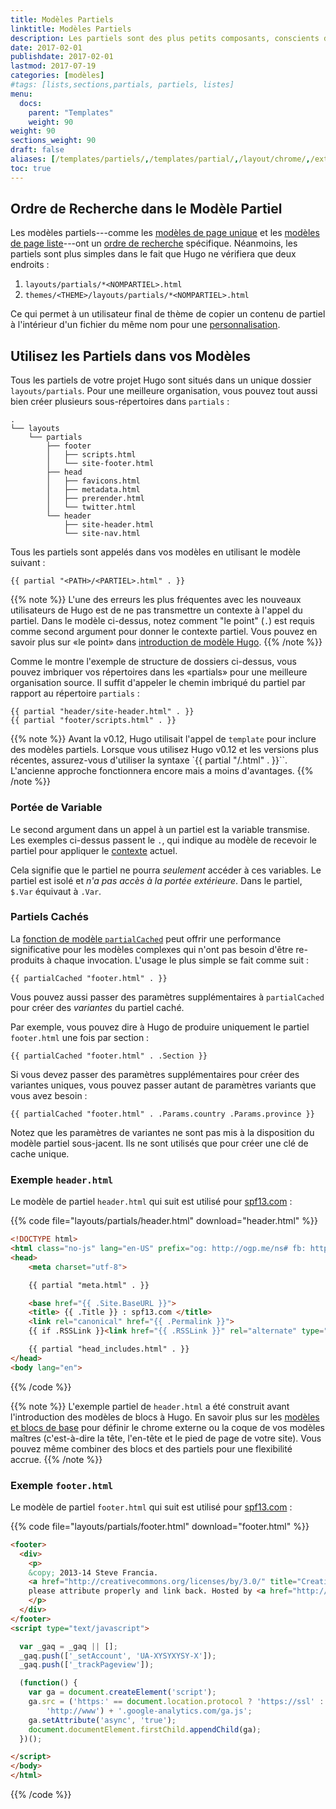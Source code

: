 ```yaml
---
title: Modèles Partiels
linktitle: Modèles Partiels
description: Les partiels sont des plus petits composants, conscients du contexte dans vos modèles de listes et de page qui peuvent être utilisés économiquement pour maintenir votre modélisation DRY.
date: 2017-02-01
publishdate: 2017-02-01
lastmod: 2017-07-19
categories: [modèles]
#tags: [lists,sections,partials, partiels, listes]
menu:
  docs:
    parent: "Templates"
    weight: 90
weight: 90
sections_weight: 90
draft: false
aliases: [/templates/partiels/,/templates/partial/,/layout/chrome/,/extras/analytics/]
toc: true
---
```


## Ordre de Recherche dans le Modèle Partiel

Les modèles partiels---comme les [modèles de page unique][singletemps] et les [modèles de page liste][listtemps]---ont un   [ordre de recherche][lookup order] spécifique. Néanmoins, les partiels sont plus simples dans le fait que Hugo ne vérifiera que deux endroits : 

1. `layouts/partials/*<NOMPARTIEL>.html`
2. `themes/<THEME>/layouts/partials/*<NOMPARTIEL>.html`

Ce qui permet à un utilisateur final de thème de copier un contenu de partiel à l'intérieur d'un fichier du même nom pour une [personnalisation][customize].

## Utilisez les Partiels dans vos Modèles

Tous les partiels de votre projet Hugo sont situés dans un unique dossier `layouts/partials`. Pour une meilleure organisation, vous pouvez tout aussi bien créer plusieurs sous-répertoires dans `partials` :

```
.
└── layouts
    └── partials
        ├── footer
        │   ├── scripts.html
        │   └── site-footer.html
        ├── head
        │   ├── favicons.html
        │   ├── metadata.html
        │   ├── prerender.html
        │   └── twitter.html
        └── header
            ├── site-header.html
            └── site-nav.html
```

Tous les partiels sont appelés dans vos modèles en utilisant le modèle suivant : 

```
{{ partial "<PATH>/<PARTIEL>.html" . }}
```

{{% note %}}
L'une des erreurs les plus fréquentes avec les nouveaux utilisateurs de Hugo est de ne pas transmettre un contexte à l'appel du partiel. Dans le modèle ci-dessus, notez comment "le point" (`.`) est requis comme second argument pour donner le contexte partiel. Vous pouvez en savoir plus sur «le point» dans [introduction de modèle Hugo](/templates/introduction/).
{{% /note %}}

Comme le montre l'exemple de structure de dossiers ci-dessus, vous pouvez imbriquer vos répertoires dans les «partials» pour une meilleure organisation source. Il suffit d'appeler le chemin imbriqué du partiel par rapport au répertoire `partials` :

```golang
{{ partial "header/site-header.html" . }}
{{ partial "footer/scripts.html" . }}
```

{{% note %}}
Avant la v0.12, Hugo utilisait l'appel de `template` pour inclure des modèles partiels. Lorsque vous utilisez Hugo v0.12 et les versions plus récentes, assurez-vous d'utiliser la syntaxe `{{ partial "<PATH>/<PARTIEL>.html" . }}``. L'ancienne approche fonctionnera encore mais a moins d'avantages.
{{% /note %}}

### Portée de Variable

Le second argument dans un appel à un partiel est la variable transmise. Les exemples ci-dessus passent le `.`, qui indique au modèle de recevoir le partiel pour appliquer le [contexte][context] actuel.

Cela signifie que le partiel ne pourra *seulement* accéder à ces variables. Le partiel est isolé et *n'a pas accès à la portée extérieure*. Dans le partiel, `$.Var` équivaut à `.Var`.

### Partiels Cachés

La [fonction de modèle `partialCached`][partialcached] peut offrir une performance significative pour les modèles complexes qui n'ont pas besoin d'être re-produits à chaque invocation. L'usage le plus simple se fait comme suit :

```
{{ partialCached "footer.html" . }}
```

Vous pouvez aussi passer des paramètres supplémentaires à `partialCached` pour créer des *variantes* du partiel caché.

Par exemple, vous pouvez dire à Hugo de produire uniquement le partiel `footer.html` une fois par section :

```
{{ partialCached "footer.html" . .Section }}
```

Si vous devez passer des paramètres supplémentaires pour créer des variantes uniques, vous pouvez passer autant de paramètres variants que vous avez besoin :

```
{{ partialCached "footer.html" . .Params.country .Params.province }}
```

Notez que les paramètres de variantes ne sont pas mis à la disposition du modèle partiel sous-jacent. Ils ne sont utilisés que pour créer une clé de cache unique.

### Exemple `header.html`

Le modèle de partiel `header.html` qui suit est utilisé pour  [spf13.com](http://spf13.com/) :

{{% code file="layouts/partials/header.html" download="header.html" %}}
```html
<!DOCTYPE html>
<html class="no-js" lang="en-US" prefix="og: http://ogp.me/ns# fb: http://ogp.me/ns/fb#">
<head>
    <meta charset="utf-8">

    {{ partial "meta.html" . }}

    <base href="{{ .Site.BaseURL }}">
    <title> {{ .Title }} : spf13.com </title>
    <link rel="canonical" href="{{ .Permalink }}">
    {{ if .RSSLink }}<link href="{{ .RSSLink }}" rel="alternate" type="application/rss+xml" title="{{ .Title }}" />{{ end }}

    {{ partial "head_includes.html" . }}
</head>
<body lang="en">
```
{{% /code %}}

{{% note %}}
L'exemple partiel de `header.html` a été construit avant l'introduction des modèles de blocs à Hugo. En savoir plus sur les [modèles et blocs de base](/templates/base/) pour définir le chrome externe ou la coque de vos modèles maîtres (c'est-à-dire la tête, l'en-tête et le pied de page de votre site). Vous pouvez même combiner des blocs et des partiels pour une flexibilité accrue.
{{% /note %}}

### Exemple `footer.html`

Le modèle de partiel `footer.html` qui suit est utilisé pour  [spf13.com](http://spf13.com/) :

{{% code file="layouts/partials/footer.html" download="footer.html" %}}
```html
<footer>
  <div>
    <p>
    &copy; 2013-14 Steve Francia.
    <a href="http://creativecommons.org/licenses/by/3.0/" title="Creative Commons Attribution">Some rights reserved</a>;
    please attribute properly and link back. Hosted by <a href="http://servergrove.com">ServerGrove</a>.
    </p>
  </div>
</footer>
<script type="text/javascript">

  var _gaq = _gaq || [];
  _gaq.push(['_setAccount', 'UA-XYSYXYSY-X']);
  _gaq.push(['_trackPageview']);

  (function() {
    var ga = document.createElement('script');
    ga.src = ('https:' == document.location.protocol ? 'https://ssl' :
        'http://www') + '.google-analytics.com/ga.js';
    ga.setAttribute('async', 'true');
    document.documentElement.firstChild.appendChild(ga);
  })();

</script>
</body>
</html>
```
{{% /code %}}

[context]: /templates/introduction/ "The most easily overlooked concept to understand about Go templating is how the dot always refers to the current context."
[customize]: /themes/personnaliser/ "Hugo fournit des moyens faciles pour personnaliser le thèmes tant que les utilisateurs sont à l'aise avec l'ordre de recherche des modèles Hugo."
[listtemps]: /templates/listes/ "To effectively leverage Hugo's system, see how Hugo handles list pages, where content for sections, taxonomies, and the homepage are listed and ordered."
[lookup order]: /templates/ordre-recherche/ "To keep your templating dry, read the documentation on Hugo's lookup order."
[partialcached]: /fonctions/partialcached/ "Use the partial cached function to improve build times in cases where Hugo can cache partials that don't need to be rendered with every page."
[singletemps]: /templates/single-page-templates/ "The most common form of template in Hugo is the single content template. Read the docs on how to create templates for individual pages."
[themes]: /themes/